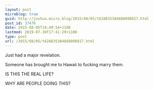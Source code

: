 ```yaml
---
layout: post
microblog: true
guid: http://joshua.micro.blog/2015/08/05/t628835304888098817.html
post_id: 37476
date: 2015-08-05T18:49:54+1100
lastmod: 2019-07-30T17:41:29+1100
type: post
url: /2015/08/05/t628835304888098817.html
---
```

Just had a major revelation.

Someone has brought me to Hawaii to fucking marry them.

IS THIS THE REAL LIFE?

WHY ARE PEOPLE DOING THIS?

